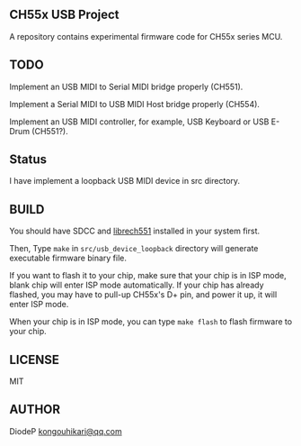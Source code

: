 CH55x USB Project
----------

A repository contains experimental firmware code for CH55x series MCU.


TODO
----------

Implement an USB MIDI to Serial MIDI bridge properly (CH551).

Implement a Serial MIDI to USB MIDI Host bridge properly (CH554).

Implement an USB MIDI controller, for example, USB Keyboard or USB E-Drum (CH551?).

Status
----------

I have implement a loopback USB MIDI device in src directory.

BUILD
----------

You should have SDCC and [librech551](https://github.com/rgwan/librech551) installed in your system first.

Then, Type `make` in `src/usb_device_loopback` directory will generate executable firmware binary file.

If you want to flash it to your chip, make sure that your chip is in ISP mode, blank chip will enter ISP mode automatically. If your chip has already flashed, you may have to pull-up CH55x's D+ pin, and power it up, it will enter ISP mode.

When your chip is in ISP mode, you can type `make flash` to flash firmware to your chip.

LICENSE
----------

MIT

AUTHOR
----------

DiodeP <kongouhikari@qq.com>
